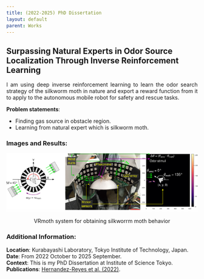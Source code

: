 ```yaml
---
title: (2022-2025) PhD Dissertation 
layout: default
parent: Works
---
```


## Surpassing Natural Experts in Odor Source Localization Through Inverse Reinforcement Learning

<div style="text-align: justify">I am using deep inverse reinforcement learning to learn the odor search strategy of the silkworm moth in nature and export a reward function from it to apply to the autonomous mobile robot for safety and rescue tasks. </div>

**Problem statements**:
* Finding gas source in obstacle region.
* Learning from natural expert which is silkworm moth.

### Images and Results:
<center>
  <img src="images/IRL.png" alt="Robot" width="600"/>
  <p>VRmoth system for obtaining silkworrm moth behavior</p>
</center>

### Additional Information:
**Location**: Kurabayashi Laboratory, Tokyo Institute of Technology, Japan.  
**Date**: From 2022 October to 2025 September.  
**Context**: This is my PhD Dissertation at Institute of Science Tokyo.  
**Publications**: [Hernandez-Reyes et al. (2022)](https://doi.org/10.1109/TMRB.2021.3129113).
